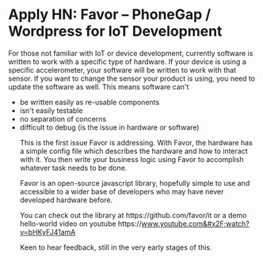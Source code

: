 # Apply HN: Favor – PhoneGap / Wordpress for IoT Development

For those not familiar with IoT or device development, currently software is written to work with a specific type of hardware. If your device is using a specific accelerometer, your software will be written to work with that sensor. If you want to change the sensor your product is using, you need to update the software as well. This means software can&#x27;t
* be written easily as re-usable components
* isn&#x27;t easily testable
* no separation of concerns
* difficult to debug (is the issue in hardware or software)<p>This is the first issue Favor is addressing. With Favor, the hardware has a simple config file which describes the hardware and how to interact with it. You then write your business logic using Favor to accomplish whatever task needs to be done.<p>Favor is an open-source javascript library, hopefully simple to use and accessible to a wider base of developers who may have never developed hardware before.<p>You can check out the library at https:&#x2F;&#x2F;github.com&#x2F;favor&#x2F;it or a demo hello-world video on youtube https:&#x2F;&#x2F;www.youtube.com&#x2F;watch?v=bHKyFJ41amA<p>Keen to hear feedback, still in the very early stages of this.
